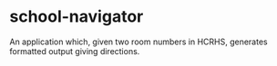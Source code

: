 school-navigator
================

An application which, given two room numbers in HCRHS, generates formatted output giving directions.
